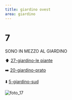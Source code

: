 ```yaml
---
title: giardino ovest
area: giardino
---
```

# 7
SONO IN MEZZO AL GIARDINO

⬆️ [27-giardino-le piante](27-giardino-le%20piante.md)

➡️ [20-giardino-prato](20-giardino-prato.md)

⬇️ [5-giardino-sud](5-giardino-sud.md)

![foto_17](_assets/preview_color/foto_17.jpg)